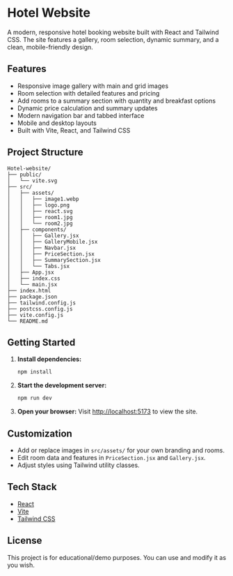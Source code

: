 # Hotel Website

A modern, responsive hotel booking website built with React and Tailwind CSS. The site features a gallery, room selection, dynamic summary, and a clean, mobile-friendly design.

## Features

- Responsive image gallery with main and grid images
- Room selection with detailed features and pricing
- Add rooms to a summary section with quantity and breakfast options
- Dynamic price calculation and summary updates
- Modern navigation bar and tabbed interface
- Mobile and desktop layouts
- Built with Vite, React, and Tailwind CSS

## Project Structure

```
Hotel-website/
├── public/
│   └── vite.svg
├── src/
│   ├── assets/
│   │   ├── image1.webp
│   │   ├── logo.png
│   │   ├── react.svg
│   │   ├── room1.jpg
│   │   └── room2.jpg
│   ├── components/
│   │   ├── Gallery.jsx
│   │   ├── GalleryMobile.jsx
│   │   ├── Navbar.jsx
│   │   ├── PriceSection.jsx
│   │   ├── SummarySection.jsx
│   │   └── Tabs.jsx
│   ├── App.jsx
│   ├── index.css
│   └── main.jsx
├── index.html
├── package.json
├── tailwind.config.js
├── postcss.config.js
├── vite.config.js
└── README.md
```

## Getting Started

1. **Install dependencies:**
   ```bash
   npm install
   ```
2. **Start the development server:**
   ```bash
   npm run dev
   ```
3. **Open your browser:**
   Visit [http://localhost:5173](http://localhost:5173) to view the site.

## Customization
- Add or replace images in `src/assets/` for your own branding and rooms.
- Edit room data and features in `PriceSection.jsx` and `Gallery.jsx`.
- Adjust styles using Tailwind utility classes.

## Tech Stack
- [React](https://react.dev/)
- [Vite](https://vitejs.dev/)
- [Tailwind CSS](https://tailwindcss.com/)

## License
This project is for educational/demo purposes. You can use and modify it as you wish.
